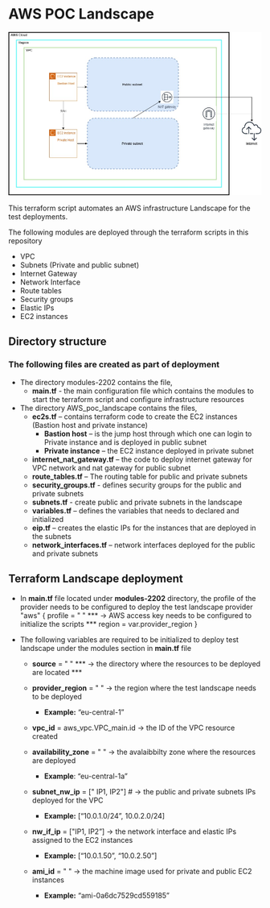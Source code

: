 # AWS POC Landscape

![](images/AWS_Landscape.jpg)

This terraform script automates an AWS infrastructure Landscape for the test deployments.

The following modules are deployed through the terraform scripts in this repository 

* VPC 
* Subnets (Private and public subnet)
* Internet Gateway
* Network Interface
* Route tables
* Security groups
* Elastic IPs
* EC2 instances 

## Directory structure ## 

### The following files are created as part of deployment ###

* The directory modules-2202 contains the file,
    - __main.tf__ - the main configuration file which contains the modules to start the terraform script and configure   infrastructure resources 
* The directory AWS_poc_landscape contains the files,
    - __ec2s.tf__ – contains terraform code to create the EC2 instances (Bastion host and private instance) 
        - __Bastion host__ – is the jump host through which one can login to Private instance and is deployed in public subnet 
        - __Private instance__ – the EC2 instance deployed in private subnet 
    - __internet_nat_gateway.tf__ – the code to deploy internet gateway for VPC network and nat gateway for public subnet
    - __route_tables.tf__ – The routing table for public and private subnets
    - __security_groups.tf__ - defines security groups for the public and private subnets 
    - __subnets.tf__ - create public and private subnets in the landscape 
    - __variables.tf__ – defines the variables that needs to declared and initialized   
    - __eip.tf__ – creates the elastic IPs for the instances that are deployed in the subnets
    - __network_interfaces.tf__ – network interfaces deployed for the public and private subnets 

## Terraform Landscape deployment  ##

* In __main.tf__ file located under __modules-2202__ directory, the profile of the provider needs to be configured to deploy the test landscape
    provider "aws" {
        profile = " " *** -> AWS access key needs to be configured to initialize the scripts ***
        region = var.provider_region
    }

* The following variables are required to be initialized to deploy test landscape under the modules section in __main.tf__ file

    - __source__ = " "   *** -> the directory where the resources to be deployed are located ***

    - __provider_region__ = "  " -> the region where the test landscape needs to be deployed
        - __Example:__ “eu-central-1”

    - __vpc_id__ = aws_vpc.VPC_main.id   -> the ID of the VPC resource created 

    - __availability_zone__ = "  "   -> the avalaibbilty zone where the resources are deployed 
	    - __Example__: “eu-central-1a”

    - __subnet_nw_ip__ = [" IP1, IP2"]   # -> the public and private subnets IPs deployed for the VPC   
        - __Example:__ [“10.0.1.0/24”, 10.0.2.0/24]
	
    - __nw_if_ip__ = ["IP1, IP2”]    -> the network interface and elastic IPs assigned to the EC2 instances
        - __Example:__ [“10.0.1.50”, “10.0.2.50”]

    - __ami_id__ = "  "   -> the machine image used for private and public EC2 instances
        - __Example:__ “ami-0a6dc7529cd559185”


